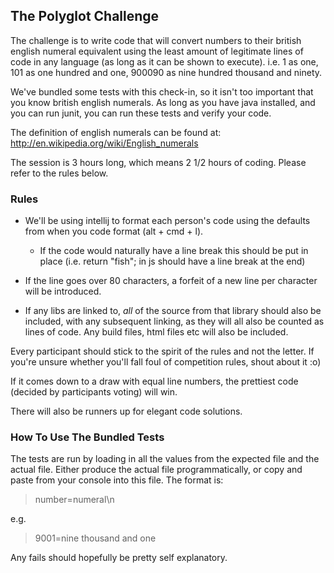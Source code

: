 ## The Polyglot Challenge ##

The challenge is to write code that will convert numbers to their british english numeral equivalent using the least
amount of legitimate lines of code in any language (as long as it can be shown to execute).
i.e. 1 as one, 101 as one hundred and one, 900090 as nine hundred thousand and ninety.

We've bundled some tests with this check-in, so it isn't too important that you know british english numerals.
As long as you have java installed, and you can run junit, you can run these tests and verify your code.

The definition of english numerals can be found at:
http://en.wikipedia.org/wiki/English_numerals

The session is 3 hours long, which means 2 1/2 hours of coding.  Please refer to the rules below.



### Rules ###

* We'll be using intellij to format each person's code using the defaults from when you code format (alt + cmd + l).

    *   If the code would naturally have a line break this should be put in place (i.e. return "fish"; in js should have a
        line break at the end)

* If the line goes over 80 characters, a forfeit of a new line per character will be introduced.

*   If any libs are linked to, _all_ of the source from that library should also be included, with any subsequent
    linking, as they will all also be counted as lines of code.  Any build files, html files etc will also be included.

Every participant should stick to the spirit of the rules and not the letter.
If you're unsure whether you'll fall foul of competition rules, shout about it :o)

If it comes down to a draw with equal line numbers, the prettiest code (decided by participants voting) will win.

There will also be runners up for elegant code solutions.




### How To Use The Bundled Tests ###

The tests are run by loading in all the values from the expected file and the actual file.
Either produce the actual file programmatically, or copy and paste from your console into this file.
The format is:

> number=numeral\n


e.g.


> 9001=nine thousand and one


Any fails should hopefully be pretty self explanatory.
